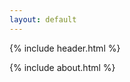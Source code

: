 ```yaml
---
layout: default
---
```


{% include header.html %}

{% include about.html %}

<!-- {% include section.html section = site.data.resume.sections.languages %} -->



